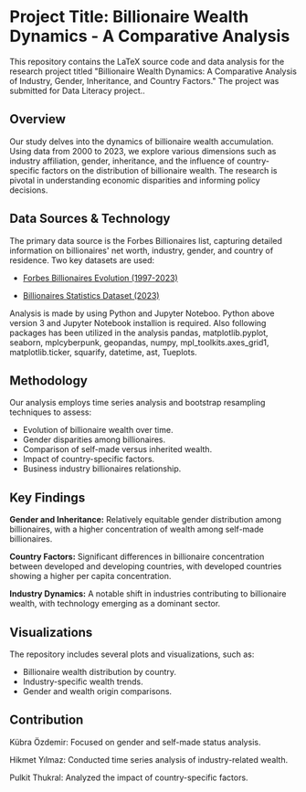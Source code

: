 # Project Title: Billionaire Wealth Dynamics - A Comparative Analysis

This repository contains the LaTeX source code and data analysis for the research project titled "Billionaire Wealth Dynamics: A Comparative Analysis of Industry, Gender, Inheritance, and Country Factors." The project was submitted for Data Literacy project..

## Overview

Our study delves into the dynamics of billionaire wealth accumulation. Using data from 2000 to 2023, we explore various dimensions such as industry affiliation, gender, inheritance, and the influence of country-specific factors on the distribution of billionaire wealth. The research is pivotal in understanding economic disparities and informing policy decisions.

## Data Sources & Technology

The primary data source is the Forbes Billionaires list, capturing detailed information on billionaires' net worth, industry, gender, and country of residence. Two key datasets are used:

- [Forbes Billionaires Evolution (1997-2023)](https://www.kaggle.com/datasets/guillemservera/forbes-billionaires-1997-2023)

- [Billionaires Statistics Dataset (2023)](https://www.kaggle.com/datasets/nelgiriyewithana/billionaires-statistics-dataset/data)

Analysis is made by using Python and Jupyter Noteboo. Python above version 3 and Jupyter Notebook installion is required. Also following packages has been utilized in the analysis pandas, matplotlib.pyplot, seaborn, mplcyberpunk, geopandas, numpy, mpl_toolkits.axes_grid1, matplotlib.ticker, squarify, datetime, ast, Tueplots.

## Methodology

Our analysis employs time series analysis and bootstrap resampling techniques to assess:

- Evolution of billionaire wealth over time.
- Gender disparities among billionaires.
- Comparison of self-made versus inherited wealth.
- Impact of country-specific factors.
- Business industry billionaires relationship.

## Key Findings

**Gender and Inheritance:** Relatively equitable gender distribution among billionaires, with a higher concentration of wealth among self-made billionaires.

**Country Factors:** Significant differences in billionaire concentration between developed and developing countries, with developed countries showing a higher per capita concentration.

**Industry Dynamics:** A notable shift in industries contributing to billionaire wealth, with technology emerging as a dominant sector.

## Visualizations

The repository includes several plots and visualizations, such as:

- Billionaire wealth distribution by country.
- Industry-specific wealth trends.
- Gender and wealth origin comparisons.

## Contribution

Kübra Özdemir: Focused on gender and self-made status analysis.

Hikmet Yılmaz: Conducted time series analysis of industry-related wealth.

Pulkit Thukral: Analyzed the impact of country-specific factors.
